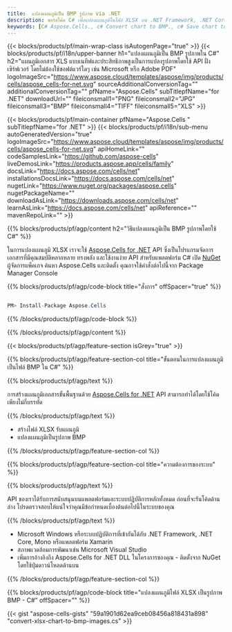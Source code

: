 ```yaml
---
title:  แปลงแผนภูมิเป็น BMP รูปภาพ via .NET
description: ซอร์สโค้ด C# เพื่อแปลงแผนภูมิในไฟล์ XLSX บน .NET Framework, .NET Core, Mono หรือแพลตฟอร์ม Xamarin
keywords: [C# Aspose.Cells., c# Convert chart to BMP., c# Save chart to BMP., c# chart to BMP]
---
```

{{< blocks/products/pf/main-wrap-class isAutogenPage="true" >}}
{{< blocks/products/pf/i18n/upper-banner h1="แปลงแผนภูมิเป็น BMP รูปภาพใน C#" h2="แผนภูมิเอกสาร XLS แบบเนทีฟและประสิทธิภาพสูงเป็นการแปลงรูปภาพโดยใช้ API ฝั่งเซิร์ฟเวอร์ โดยไม่ต้องใช้ซอฟต์แวร์ใดๆ เช่น Microsoft หรือ Adobe PDF" logoImageSrc="https://www.aspose.cloud/templates/aspose/img/products/cells/aspose_cells-for-net.svg" sourceAdditionalConversionTag="" additionalConversionTag="" pfName="Aspose.Cells" subTitlepfName="for .NET" downloadUrl="" fileiconsmall1="PNG" fileiconsmall2="JPG" fileiconsmall3="BMP" fileiconsmall4="TIFF" fileiconsmall5="XLS" >}}

{{< blocks/products/pf/main-container pfName="Aspose.Cells " subTitlepfName="for .NET" >}}
{{< blocks/products/pf/i18n/sub-menu autoGeneratedVersion="true" logoImageSrc="https://www.aspose.cloud/templates/aspose/img/products/cells/aspose_cells-for-net.svg" apiHomeLink="" codeSamplesLink="https://github.com/aspose-cells" liveDemosLink="https://products.aspose.app/cells/family" docsLink="https://docs.aspose.com/cells/net" installationsDocsLink="https://docs.aspose.com/cells/net" nugetLink="https://www.nuget.org/packages/aspose.cells" nugetPackageName="" downloadAsLink="https://downloads.aspose.com/cells/net" learnAsLink="https://docs.aspose.com/cells/net" apiReference="" mavenRepoLink="" >}}

{{% blocks/products/pf/agp/content h2="วิธีแปลงแผนภูมิเป็น BMP รูปภาพโดยใช้ C#" %}}

 ในการแปลงแผนภูมิ XLSX เราจะใช้
 [Aspose.Cells for .NET](https://products.aspose.com/cells/net) 
 API ซึ่งเป็นโปรแกรมจัดการเอกสารที่มีคุณสมบัติหลากหลาย ทรงพลัง และใช้งานง่าย API สำหรับแพลตฟอร์ม C# เปิด
 [NuGet](https://www.nuget.org/packages/aspose.cells) 
 ผู้จัดการแพ็คเกจ ค้นหา
 Aspose.Cells 
 และติดตั้ง คุณอาจใช้คำสั่งต่อไปนี้จาก Package Manager Console

{{% blocks/products/pf/agp/code-block title="สั่งการ" offSpacer="true" %}}

```cs

PM> Install-Package Aspose.Cells

```

{{% /blocks/products/pf/agp/code-block %}}

{{% /blocks/products/pf/agp/content %}}

{{< blocks/products/pf/agp/feature-section isGrey="true" >}}

{{% blocks/products/pf/agp/feature-section-col title="ขั้นตอนในการแปลงแผนภูมิเป็นไฟล์ BMP ใน C#" %}}

{{% blocks/products/pf/agp/text %}}

 การสร้างแผนภูมิเอกสารขั้นพื้นฐานด้วย
 [Aspose.Cells for .NET](https://products.aspose.com/cells/net) 
 API สามารถทำได้โดยใช้โค้ดเพียงไม่กี่บรรทัด

{{% /blocks/products/pf/agp/text %}}

+ สร้างไฟล์ XLSX
รับแผนภูมิ
+ แปลงแผนภูมิเป็นรูปภาพ BMP

{{% /blocks/products/pf/agp/feature-section-col %}}

{{% blocks/products/pf/agp/feature-section-col title="ความต้องการของระบบ" %}}

{{% blocks/products/pf/agp/text %}}

 API ของเราได้รับการสนับสนุนบนแพลตฟอร์มและระบบปฏิบัติการหลักทั้งหมด ก่อนที่จะรันโค้ดด้านล่าง โปรดตรวจสอบให้แน่ใจว่าคุณมีข้อกำหนดเบื้องต้นต่อไปนี้ในระบบของคุณ

{{% /blocks/products/pf/agp/text %}}

-  Microsoft Windows หรือระบบปฏิบัติการที่เข้ากันได้กับ .NET Framework, .NET Core, Mono หรือแพลตฟอร์ม Xamarin
-  สภาพแวดล้อมการพัฒนาเช่น Microsoft Visual Studio
-  เพิ่มการอ้างอิงถึง Aspose.Cells for .NET DLL ในโครงการของคุณ - ติดตั้งจาก NuGet โดยใช้ปุ่มดาวน์โหลดด้านบน

{{% /blocks/products/pf/agp/feature-section-col %}}

{{% blocks/products/pf/agp/code-block title="แปลงแผนภูมิไฟล์ XLSX เป็นรูปภาพ BMP - C#" offSpacer="" %}}

{{< gist "aspose-cells-gists" "59a1901d62ea9ceb08456a818431a898" "convert-xlsx-chart-to-bmp-images.cs" >}}
